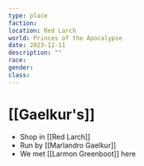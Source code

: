 ```yaml
---
type: place
faction: 
location: Red Larch
world: Princes of the Apocalypse
date: 2023-12-11
description: ""
race: 
gender: 
class:
---
```

# [[Gaelkur's]]

- Shop in [[Red Larch]]
- Run by [[Marlandro Gaelkur]]
- We met [[Larmon Greenboot]] here